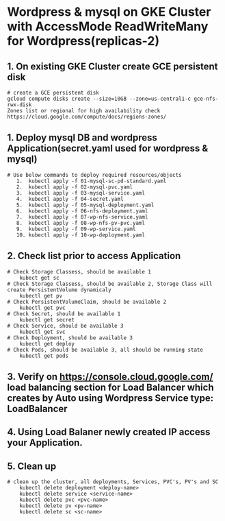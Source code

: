 # Wordpress & mysql on GKE Cluster with AccessMode ReadWriteMany for Wordpress(replicas-2)

## 1. On existing GKE Cluster create GCE persistent disk

    # create a GCE persistent disk
    gcloud compute disks create --size=10GB --zone=us-central1-c gce-nfs-rwx-disk
    Zones list or regional for high availability check https://cloud.google.com/compute/docs/regions-zones/

## 1. Deploy mysql DB and wordpress Application(secret.yaml used for wordpress & mysql)

    # Use below commands to deploy required resources/objects
       1.  kubectl apply -f 01-mysql-sc-pd-standard.yaml
       2.  kubectl apply -f 02-mysql-pvc.yaml
       3.  kubectl apply -f 03-mysql-service.yaml
       4.  kubectl apply -f 04-secret.yaml
       5.  kubectl apply -f 05-mysql-deployment.yaml
       6.  kubectl apply -f 06-nfs-deployment.yaml
       7.  kubectl apply -f 07-wp-nfs-service.yaml
       8.  kubectl apply -f 08-wp-nfs-pv-pvc.yaml
       9.  kubectl apply -f 09-wp-service.yaml
       10. kubectl apply -f 10-wp-deployment.yaml

## 2. Check list prior to access Application

    # Check Storage Classess, should be available 1 
        kubect get sc
    # Check Storage Classess, should be available 2, Storage Class will create PersistentVolume dynamicaly
        kubectl get pv
    # Check PersistentVolumeClaim, should be available 2
        kubectl get pvc
    # Check Secret, should be available 1 
        kubectl get secret
    # Check Service, should be available 3 
        kubectl get svc
    # Check Deployment, should be available 3
        kubectl get deploy
    # Check Pods, should be available 3, all should be running state
        kubectl get pods

## 3. Verify on https://console.cloud.google.com/ load balancing section for Load Balancer which creates by Auto using Wordpress Service type: LoadBalancer 

## 4. Using Load Balaner newly created IP access your Application.

## 5. Clean up
    
    # clean up the cluster, all deployments, Services, PVC's, PV's and SC
        kubectl delete deployment <deploy-name>
        kubectl delete service <service-name>
        kubectl delete pvc <pvc-name>
        kubectl delete pv <pv-name>
        kubectl delete sc <sc-name>
   
